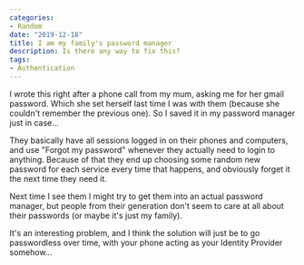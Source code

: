 ```yaml
---
categories:
- Random
date: "2019-12-18"
title: I am my family's password manager
description: Is there any way to fix this?
tags:
- Authentication
---
```


I wrote this right after a phone call from my mum, asking me for her gmail password. Which she set herself last time I was with them (because she couldn't remember the previous one). So I saved it in my password manager just in case...

They basically have all sessions logged in on their phones and computers, and use "Forgot my password" whenever they actually need to login to anything. Because of that they end up choosing some random new password for each service every time that happens, and obviously forget it the next time they need it.

Next time I see them I might try to get them into an actual password manager, but people from their generation don't seem to care at all about their passwords (or maybe it's just my family).

It's an interesting problem, and I think the solution will just be to go passwordless over time, with your phone acting as your Identity Provider somehow...
